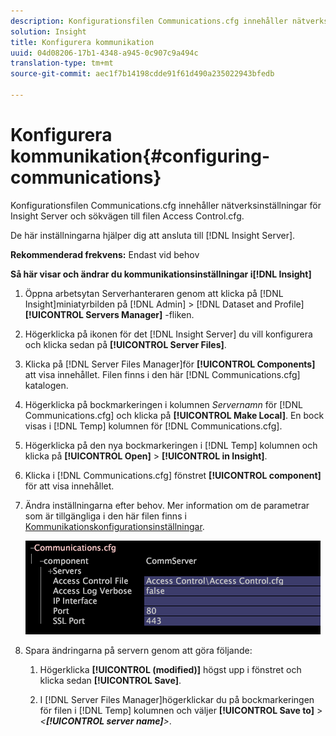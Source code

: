 ```yaml
---
description: Konfigurationsfilen Communications.cfg innehåller nätverksinställningar för Insight Server och sökvägen till filen Access Control.cfg.
solution: Insight
title: Konfigurera kommunikation
uuid: 04d08206-17b1-4348-a945-0c907c9a494c
translation-type: tm+mt
source-git-commit: aec1f7b14198cdde91f61d490a235022943bfedb

---
```



# Konfigurera kommunikation{#configuring-communications}

Konfigurationsfilen Communications.cfg innehåller nätverksinställningar för Insight Server och sökvägen till filen Access Control.cfg.

De här inställningarna hjälper dig att ansluta till [!DNL Insight Server].

**Rekommenderad frekvens:** Endast vid behov

**Så här visar och ändrar du kommunikationsinställningar i[!DNL Insight]**

1. Öppna arbetsytan Serverhanteraren genom att klicka på [!DNL Insight]miniatyrbilden på [!DNL Admin] > [!DNL Dataset and Profile] **[!UICONTROL Servers Manager]** -fliken.
1. Högerklicka på ikonen för det [!DNL Insight Server] du vill konfigurera och klicka sedan på **[!UICONTROL Server Files]**.
1. Klicka på [!DNL Server Files Manager]för **[!UICONTROL Components]** att visa innehållet. Filen finns i den här [!DNL Communications.cfg] katalogen.
1. Högerklicka på bockmarkeringen i kolumnen *Servernamn* för [!DNL Communications.cfg] och klicka på **[!UICONTROL Make Local]**. En bock visas i [!DNL Temp] kolumnen för [!DNL Communications.cfg].
1. Högerklicka på den nya bockmarkeringen i [!DNL Temp] kolumnen och klicka på **[!UICONTROL Open]** > **[!UICONTROL in Insight]**.
1. Klicka i [!DNL Communications.cfg] fönstret **[!UICONTROL component]** för att visa innehållet.
1. Ändra inställningarna efter behov. Mer information om de parametrar som är tillgängliga i den här filen finns i [Kommunikationskonfigurationsinställningar](../../../home/c-inst-svr/c-cfg-stgs-ref/c-comm-cfg-stgs.md#concept-aed00587c7a1432fb487bd154aaea6b1).

   ![Steginformation](assets/cfg_communications_examplevalues.png)

1. Spara ändringarna på servern genom att göra följande:

   1. Högerklicka **[!UICONTROL (modified)]** högst upp i fönstret och klicka sedan **[!UICONTROL Save]**.

   1. I [!DNL Server Files Manager]högerklickar du på bockmarkeringen för filen i [!DNL Temp] kolumnen och väljer **[!UICONTROL Save to]** > *&lt;**[!UICONTROL server name]**>*.

